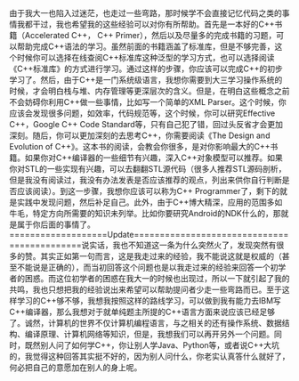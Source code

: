 由于我大一也陷入过迷茫，也走过一些弯路，那时候学不会直接记忆代码之类的事情我都干过，我也希望我的这些经验可以对你有所帮助。首先是一本好的C++书籍（Accelerated C++， C++ Primer），然后以及尽量多的完成书籍的习题，可以帮助完成C++语法的学习。虽然前面的书籍涵盖了标准库，但是不够完善，这个时候你可以选择在线查阅C++标准库这种泛型的学习方式，也可以选择阅读《C++标准库》的方式进行学习。通过这样的步骤，你应该可以完成C++的初步学习了。然后，由于C++是一门系统级语言，我想你需要到大三学习操作系统的时候，才会明白栈与堆、内存管理等更深层次的含义。但是，在明白这些概念之前不会妨碍你利用C++做一些事情，比如写一个简单的XML Parser。这个时候，你应该会发现很多问题，如效率，代码规范等，这个时候，你可以研究Effective C++，Google C++ Code Standard等，只有自己犯了错，回过头反省才会更加深刻。随后，你可以更加深刻的去思考C++，你需要阅读《The Design and Evolution of C++》。这本书的阅读，会教会你很多，是对你影响最大的C++书籍。如果你对C++编译器的一些细节有兴趣，深入C++对象模型可以推荐。如果你对STL的一些实现有兴趣，可以去翻翻STL源代码（很多人推荐STL源码剖析，但是我没有阅读过，我没有办法发表是否应该推荐的观点，列出来供你自行判断是否应该阅读）。到这一步骤，我想你应该可以称为C++ Programmer了，剩下的就是实践中发现问题，然后补足自己。此外，由于C++博大精深，应用的范围多如牛毛，特定方向所需要的知识未列举。比如你要研究Android的NDK什么的，那就是属于你后面的事情了。===================Update============================================说实话，我也不知道这一条为什么突然火了，发现突然有很多的赞。其实正如第一句而言，这是我走过来的经验，我不能说这就是权威的（甚至不能说是正确的），而当初回答这个问题也是以我走过来的经验来回答一个初学者的困惑。而这位初学者的困惑在我大一的时候也出现过，所以一下就引起了我的共鸣，我也只想把我的经验说出来希望可以帮助提问者少走一些弯路而已。至于这样学习的C++够不够，我想我按照这样的路线学习，可以做到我有能力去IBM写C++编译器，那么我想对于就单纯题主所提的C++语言方面来说应该已经足够了。诚然，计算机的世界不仅计算机编程语言，与之相关的还有操作系统、数据结构、编译原理、计算机网络等知识，但是，我想我们可以再开另外一个问题。同时，既然别人问了如何学C++，你让别人学Java、Python等，或者说C++大坑的，我觉得这种回答其实挺不好的，因为别人问什么，你老实认真答什么就好了，何必把自己的意愿加在别人的身上呢。